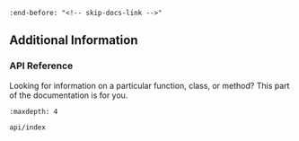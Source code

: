 <!-- bmi-topography -->

```{include} ../../README.md
:end-before: "<!-- skip-docs-link -->"
```

## Additional Information

### API Reference

Looking for information on a particular function, class, or method?
This part of the documentation is for you.

```{toctree}
:maxdepth: 4

api/index
```
